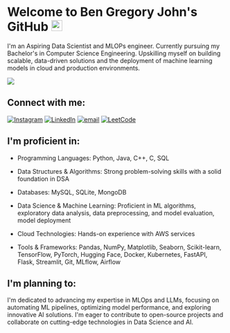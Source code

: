 # Welcome to Ben Gregory John's GitHub <img src="https://media.giphy.com/media/hvRJCLFzcasrR4ia7z/giphy.gif" width="25px">

I'm an Aspiring Data Scientist and MLOPs engineer.
Currently pursuing my Bachelor's in Computer Science Engineering.
Upskilling myself on building scalable, data-driven solutions and the deployment of machine learning models in cloud and production environments.

![](https://komarev.com/ghpvc/?username=bengj10&color=0e75b6&style=flat)
<br>

## Connect with me: 
[![Instagram](https://img.shields.io/badge/Instagram-E4405F?style=for-the-badge&logo=instagram&logoColor=white)](https://instagram.com/bengj10) [![LinkedIn](https://img.shields.io/badge/LinkedIn-0077B5?style=for-the-badge&logo=linkedin&logoColor=white)](https://linkedin.com/in/bengj10) [![email](https://img.shields.io/badge/Email-D14836?style=for-the-badge&logo=gmail&logoColor=white)](mailto:bengj1015@gmail.com) [![LeetCode](https://img.shields.io/badge/LeetCode-%23FFA116.svg?style=for-the-badge&logo=LeetCode&logoColor=white)](https://leetcode.com/bengj1015/)


## I'm proficient in:

- Programming Languages: Python, Java, C++, C, SQL

- Data Structures & Algorithms: Strong problem-solving skills with a solid foundation in DSA
  
- Databases: MySQL, SQLite, MongoDB
  
- Data Science & Machine Learning: Proficient in ML algorithms, exploratory data analysis, data preprocessing, and model evaluation, model deployment

- Cloud Technologies: Hands-on experience with AWS services

- Tools & Frameworks: Pandas, NumPy, Matplotlib, Seaborn, Scikit-learn, TensorFlow, PyTorch, Hugging Face, Docker, Kubernetes, FastAPI, Flask, Streamlit, Git, MLflow, Airflow


## I'm planning to:

I'm dedicated to advancing my expertise in MLOps and LLMs, focusing on automating ML pipelines, optimizing model performance, and exploring innovative AI solutions. I'm eager to contribute to open-source projects and collaborate on cutting-edge technologies in Data Science and AI.
